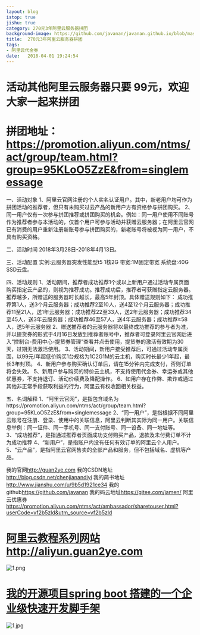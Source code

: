 ```yaml
---
layout: blog
istop: true
jishu: true
category: 270元3年阿里云服务器拼团
background-image: https://github.com/javanan/javanan.github.io/blob/master/thumbnails/hb.jpg?raw=true
title:  270元3年阿里云服务器拼团
tags:
- 阿里云代金券
date:   2018-04-01 19:24:54
---
```


# 活动其他阿里云服务器只要 99元，欢迎大家一起来拼团


# 拼团地址： <https://promotion.aliyun.com/ntms/act/group/team.html?group=95KLoO5ZzE&from=singlemessage>

一、活动对象
1、阿里云官网注册的个人实名认证用户。其中，新老用户均可作为拼团活动的推荐者，但只有未购买过云产品的新用户方有资格参与拼团购买。
2、同一用户仅有一次参与拼团推荐或拼团购买的机会。例如：同一用户使用不同账号作为推荐者参与本活动的，仅首个用户可参与活动并获赠云服务器；在阿里云官网已有消费的用户重新注册新账号参与拼团购买的，新老账号将被视为同一用户，不具有购买资格。

二、活动时间
2018年3月28日-2018年4月13日。

三、活动配置
实例:云服务器突发性能型t5 1核2G 带宽:1M固定带宽 系统盘:40G SSD云盘。

四、活动规则
1、活动期间，推荐者成功推荐1个或以上新用户通过活动专属页面购买指定云产品的，则视为推荐成功。推荐成功后，推荐者可获赠指定云服务器。推荐越多，所赠送的服务器时长越长，最高5年封顶。具体赠送规则如下：
成功推荐第1人，送3个月云服务器；成功推荐2至10人，送4至12个月云服务器；成功推荐11至21人，送1年云服务器；成功推荐22至33人，送2年云服务器；成功推荐34至45人，送3年云服务器；成功推荐46至57人，送4年云服务器；成功推荐≥58人，送5年云服务器
2、赠送推荐者的云服务器将以最终成功推荐的参与者为准，并以提货券的形式于4月16日发放到推荐者账号中，推荐者可登录阿里云官网后进入“控制台-费用中心-提货券管理”查看并点击使用，提货券的激活有效期为30天，过期无法激活使用。
3、活动期间，新用户接受推荐后，可通过活动专属页面，以99元/年超低价购买1台规格为1C2G1M的云主机，购买时长最少1年起，最长3年封顶。
4、新用户参与购买确认订单后，请在15分钟内完成支付，否则订单将会失效。
5、新用户参与购买的特价云主机，不支持使用代金券、幸运券或其他优惠券，不支持退订、活动价续费及降配操作。
6、如用户存在作弊、欺诈或通过其他非正常手段获取利益的行为，阿里云有权收回相关权益。

五、名词解释
1、“阿里云官网”，是指包含域名为https://promotion.aliyun.com/ntms/act/group/team.html?group=95KLoO5ZzE&from=singlemessage
2、“同一用户”，是指根据不同阿里云账号在注册、登录、使用中的关联信息，阿里云判断其实际为同一用户。关联信息举例：同一证件、同一手机号、同一支付账号、同一设备、同一地址等。
3、“成功推荐”，是指通过推荐者页面成功支付购买产品，退款及未付费订单不计为成功推荐
4、“新用户”，是指账户内没有任何有效订单的阿里云个人用户。
5、“云产品”，是指阿里云官网售卖的全部产品和服务，但不包括域名、虚机等产品。


我的官网<http://guan2ye.com>
我的CSDN地址<http://blog.csdn.net/chenjianandiyi>
我的简书地址<http://www.jianshu.com/u/9b5d1921ce34>
我的github<https://github.com/javanan>
我的码云地址<https://gitee.com/jamen/>
阿里云优惠券<https://promotion.aliyun.com/ntms/act/ambassador/sharetouser.html?userCode=vf2b5zld&utm_source=vf2b5zld>
# **[阿里云教程系列网站http://aliyun.guan2ye.com](http://aliyun.guan2ye.com)**
![1.png](http://upload-images.jianshu.io/upload_images/2830896-5b23cf095c19945d.png?imageMogr2/auto-orient/strip%7CimageView2/2/w/1240)
# **[我的开源项目spring boot 搭建的一个企业级快速开发脚手架](https://gitee.com/jamen/slife)**
![1.jpg](http://upload-images.jianshu.io/upload_images/2830896-66de965f818533c5.jpg?imageMogr2/auto-orient/strip%7CimageView2/2/w/1240)
